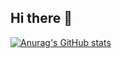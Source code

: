 ## Hi there 👋
[![Anurag's GitHub stats](https://github-readme-stats.vercel.app/api?username=RibsReign)](https://github.com/anuraghazra/github-readme-stats)
<!--
**RibsReign/RibsReign** is a ✨ _special_ ✨ repository because its `README.md` (this file) appears on your GitHub profile.

Here are some ideas to get you started:

- 🔭 I’m currently working on ...
- 🌱 I’m currently learning ...
- 👯 I’m looking to collaborate on ...
- 🤔 I’m looking for help with ...
- 💬 Ask me about ...
- 📫 How to reach me: ...
- 😄 Pronouns: ...
- ⚡ Fun fact: ...
-->
